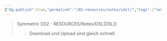 ```yaml
---
{"dg-publish":true,"permalink":"/02-resources/notes/sdsl/","tags":["netzwerk","hardware"],"noteIcon":"","updated":"2025-09-05T10:12:31.771+02:00"}
---
```


>Symmetric [[02 - RESOURCES/Notes/DSL\|DSL]]
>>Download und Upload sind gleich schnell.